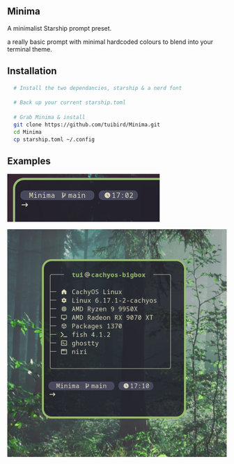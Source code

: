 ## Minima

A minimalist Starship prompt preset.

a really basic prompt with minimal hardcoded colours to blend into your terminal theme.


## Installation


```bash
  # Install the two dependancies, starship & a nerd font
  
  # Back up your current starship.toml

  # Grab Minima & install
  git clone https://github.com/tuibird/Minima.git
  cd Minima
  cp starship.toml ~/.config
```
    
## Examples

![App Screenshot](https://raw.githubusercontent.com/tuibird/Minima/refs/heads/main/example.png)

![App Screenshot](https://raw.githubusercontent.com/tuibird/Minima/refs/heads/main/example2.png)
